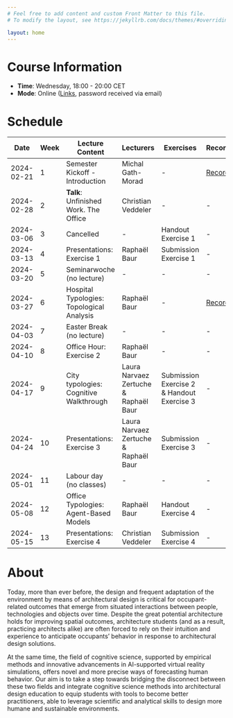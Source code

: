 ```yaml
---
# Feel free to add content and custom Front Matter to this file.
# To modify the layout, see https://jekyllrb.com/docs/themes/#overriding-theme-defaults

layout: home
---
```


# Course Information

- **Time**: Wednesday, 18:00 - 20:00 CET
- **Mode**: Online ([Links](https://polybox.ethz.ch/index.php/s/LB7isoDh6BXfCu1), password received via email)

# Schedule

| Date       | Week | Lecture Content | Lecturers | Exercises | Recording | Slides |
|------------|------|-----------------|-----------|-----------|-----------|--------|
| 2024-02-21 |    1 | Semester Kickoff - Introduction | Michal Gath-Morad | - | [Recording](https://polybox.ethz.ch/index.php/s/U96Pl6ArqP8ST1P) | [Slides](https://polybox.ethz.ch/index.php/s/V6sv1I3FcjaYKSp) |
| 2024-02-28 |    2 | **Talk**: Unfinished Work. The Office | Christian Veddeler | - | - | [Slides](https://polybox.ethz.ch/index.php/s/lyGr8vN8l74cjzy) |
| 2024-03-06 |    3 | Cancelled | - | Handout Exercise 1 | - | - |
| 2024-03-13 |    4 | Presentations: Exercise 1 | Raphaël Baur | Submission Exercise 1 | - | - |
| 2024-03-20 |    5 | Seminarwoche (no lecture) | - | - | - | - |
| 2024-03-27 |    6 | Hospital Typologies: Topological Analysis | Raphaël Baur | - | [Recording](https://polybox.ethz.ch/index.php/s/HYa1zXnRDw3WNOV) | [Slides](https://polybox.ethz.ch/index.php/s/O3jvhytVmULPHre) |
| 2024-04-03 |    7 | Easter Break (no lecture) | - | - | - | - |
| 2024-04-10 |    8 | Office Hour: Exercise 2 | Raphaël Baur | - | - | - |
| 2024-04-17 |    9 | City typologies: Cognitive Walkthrough | Laura Narvaez Zertuche & Raphaël Baur | Submission Exercise 2 & Handout Exercise 3 | - | - |
| 2024-04-24 |   10 | Presentations: Exercise 3 | Laura Narvaez Zertuche & Raphaël Baur | Submission Exercise 3 | - | - |
| 2024-05-01 |   11 | Labour day (no classes) | - | - | - | - |
| 2024-05-08 |   12 | Office Typologies: Agent-Based Models | Raphaël Baur | Handout Exercise 4 | - | - |
| 2024-05-15 |   13 | Presentations: Exercise 4 | Christian Veddeler | Submission Exercise 4 | - | - |

# About

Today, more than ever before, the design and frequent adaptation of the environment by means of architectural design is critical for occupant-related outcomes that emerge from situated interactions between people, technologies and objects over time. Despite the great potential architecture holds for improving spatial outcomes, architecture students (and as a result, practicing architects alike) are often forced to rely on their intuition and experience to anticipate occupants’ behavior in response to architectural design solutions.

At the same time, the field of cognitive science, supported by empirical methods and innovative advancements in AI-supported virtual reality simulations, offers novel and more precise ways of forecasting human behavior. Our aim is to take a step towards bridging the disconnect between these two fields and integrate cognitive science methods into architectural design education to equip students with tools to become better practitioners, able to leverage scientific and analytical skills to design more humane and sustainable environments.

